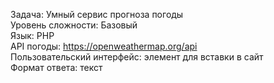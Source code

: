Задача: Умный сервис прогноза погоды  
Уровень сложности: Базовый  
Язык: PHP  
API погоды: https://openweathermap.org/api  
Пользовательский интерфейс: элемент для вставки в сайт  
Формат ответа: текст  